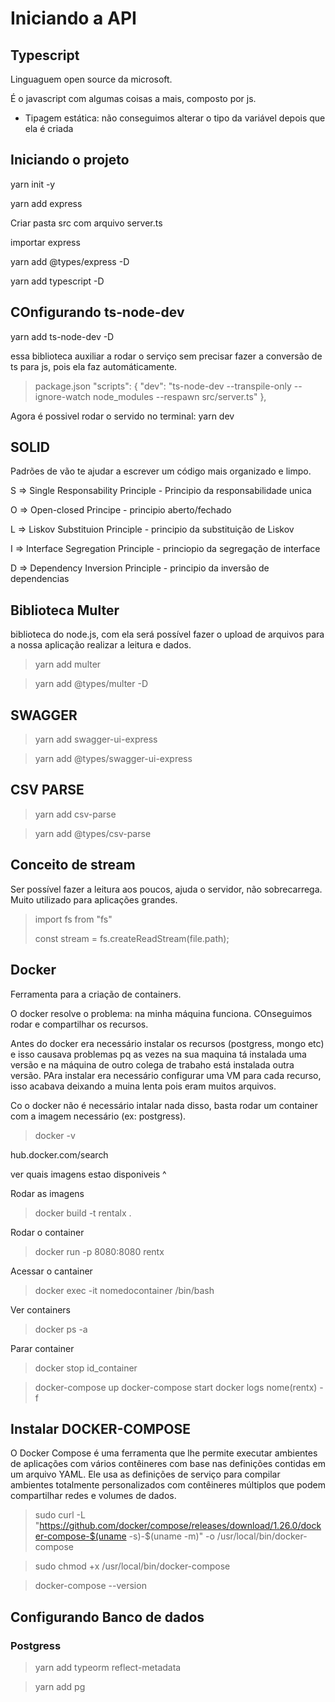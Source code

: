 # Iniciando a API

## Typescript
Linguaguem open source da microsoft.

É o javascript com algumas coisas a mais, composto por js.

-  Tipagem estática: não conseguimos alterar o tipo da variável depois que ela é criada

## Iniciando o projeto

yarn init -y

yarn add express


Criar pasta src com arquivo server.ts

importar express 

yarn add @types/express -D

yarn add typescript -D

## COnfigurando ts-node-dev

yarn add ts-node-dev -D

essa biblioteca auxiliar a rodar o serviço sem precisar fazer a conversão de ts para js, pois ela faz automáticamente.

> package.json
 "scripts": {
    "dev": "ts-node-dev --transpile-only --ignore-watch node_modules --respawn src/server.ts"
 },

 Agora é possivel rodar o servido no terminal: yarn dev


## SOLID

Padrões de vão te ajudar a escrever um código mais organizado e limpo.

S => Single Responsability Principle - Principio da responsabilidade unica

O => Open-closed Principe - principio aberto/fechado

L => Liskov Substituion Principle - principio da substituição de Liskov

I => Interface Segregation Principle - princiopio da segregação de interface

D => Dependency Inversion Principle - principio da inversão de dependencias


## Biblioteca Multer
biblioteca do node.js, com ela será possível fazer o upload de arquivos para a nossa aplicação realizar a leitura e dados.

> yarn add multer 

> yarn add @types/multer -D 

## SWAGGER
>yarn add swagger-ui-express

>yarn add @types/swagger-ui-express

## CSV PARSE

>yarn add csv-parse

>yarn add @types/csv-parse

## Conceito de stream
Ser possível fazer a leitura aos poucos, ajuda o servidor, não sobrecarrega. Muito utilizado para aplicações grandes.

>import fs from "fs"
>
>const stream = fs.createReadStream(file.path);

## Docker

Ferramenta para a criação de containers.

O docker resolve o problema: na minha máquina funciona. COnseguimos rodar e compartilhar os recursos.

Antes do docker era necessário instalar os recursos (postgress, mongo etc) e isso causava problemas pq as vezes na sua maquina tá instalada uma versão e na máquina de outro colega de trabaho está instalada outra versão. 
PAra instalar era necessário configurar uma VM para cada recurso, isso acabava deixando a muina lenta pois eram muitos arquivos.

Co o docker não é necessário intalar nada disso, basta rodar um container com a imagem necessário (ex: postgress).

> docker -v

hub.docker.com/search

ver quais imagens estao disponiveis ^

Rodar as imagens
>docker build -t rentalx .

Rodar o container
> docker run -p 8080:8080 rentx

Acessar o cantainer
>docker exec -it nomedocontainer /bin/bash

Ver containers
>docker ps -a

Parar container
>docker stop id_container

>docker-compose up
>docker-compose start
>docker logs nome(rentx) -f

## Instalar DOCKER-COMPOSE

O Docker Compose é uma ferramenta que lhe permite executar ambientes de aplicações com vários contêineres com base nas definições contidas em um arquivo YAML. Ele usa as definições de serviço para compilar ambientes totalmente personalizados com contêineres múltiplos que podem compartilhar redes e volumes de dados.


>sudo curl -L "https://github.com/docker/compose/releases/download/1.26.0/docker-compose-$(uname -s)-$(uname -m)" -o /usr/local/bin/docker-compose

>sudo chmod +x /usr/local/bin/docker-compose

>docker-compose --version


## Configurando Banco de dados

### Postgress

> yarn add typeorm reflect-metadata

> yarn add pg
